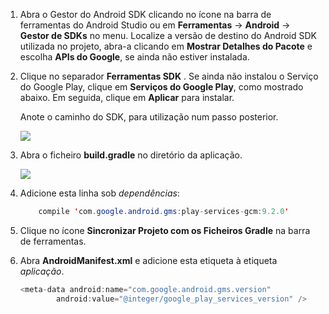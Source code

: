 1. Abra o Gestor do Android SDK clicando no ícone na barra de ferramentas do Android Studio ou em **Ferramentas** -> **Android** -> **Gestor de SDKs** no menu. Localize a versão de destino do Android SDK utilizada no projeto, abra-a clicando em **Mostrar Detalhes do Pacote** e escolha **APIs do Google**, se ainda não estiver instalada.
2. Clique no separador **Ferramentas SDK** . Se ainda não instalou o Serviço do Google Play, clique em **Serviços do Google Play**, como mostrado abaixo. Em seguida, clique em **Aplicar** para instalar. 
   
    Anote o caminho do SDK, para utilização num passo posterior. 
   
    ![](./media/notification-hubs-android-studio-add-google-play-services/notification-hubs-android-studio-sdk-manager.png)
3. Abra o ficheiro **build.gradle** no diretório da aplicação.
   
    ![](./media/notification-hubs-android-studio-add-google-play-services/notification-hubs-android-studio-add-google-play-dependency.png)
4. Adicione esta linha sob *dependências*: 
    
    ```java
        compile 'com.google.android.gms:play-services-gcm:9.2.0'
    ```
5. Clique no ícone **Sincronizar Projeto com os Ficheiros Gradle** na barra de ferramentas.
6. Abra **AndroidManifest.xml** e adicione esta etiqueta à etiqueta *aplicação*.
   
    ```java
    <meta-data android:name="com.google.android.gms.version"
            android:value="@integer/google_play_services_version" />
    ```

